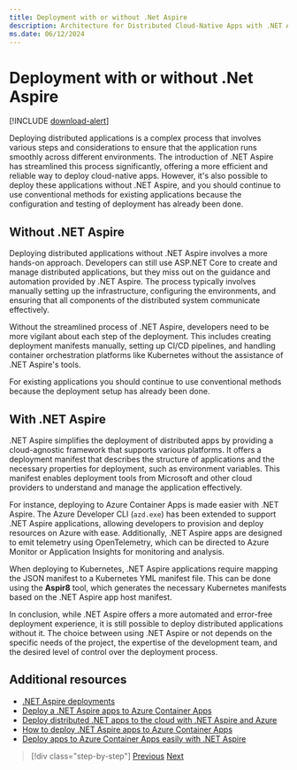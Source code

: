 ```yaml
---
title: Deployment with or without .Net Aspire
description: Architecture for Distributed Cloud-Native Apps with .NET Aspire & Containers | Deployment with or without the .Net Aspire
ms.date: 06/12/2024
---
```


# Deployment with or without .Net Aspire

[!INCLUDE [download-alert](../includes/download-alert.md)]

Deploying distributed applications is a complex process that involves various steps and considerations to ensure that the application runs smoothly across different environments. The introduction of .NET Aspire has streamlined this process significantly, offering a more efficient and reliable way to deploy cloud-native apps. However, it's also possible to deploy these applications without .NET Aspire, and you should continue to use conventional methods for existing applications because the configuration and testing of deployment has already been done.

## Without .NET Aspire

Deploying distributed applications without .NET Aspire involves a more hands-on approach. Developers can still use ASP.NET Core to create and manage distributed applications, but they miss out on the guidance and automation provided by .NET Aspire. The process typically involves manually setting up the infrastructure, configuring the environments, and ensuring that all components of the distributed system communicate effectively.

Without the streamlined process of .NET Aspire, developers need to be more vigilant about each step of the deployment. This includes creating deployment manifests manually, setting up CI/CD pipelines, and handling container orchestration platforms like Kubernetes without the assistance of .NET Aspire's tools.

For existing applications you should continue to use conventional methods because the deployment setup has already been done.

## With .NET Aspire

.NET Aspire simplifies the deployment of distributed apps by providing a cloud-agnostic framework that supports various platforms. It offers a deployment manifest that describes the structure of applications and the necessary properties for deployment, such as environment variables. This manifest enables deployment tools from Microsoft and other cloud providers to understand and manage the application effectively.

For instance, deploying to Azure Container Apps is made easier with .NET Aspire. The Azure Developer CLI (`azd.exe`) has been extended to support .NET Aspire applications, allowing developers to provision and deploy resources on Azure with ease. Additionally, .NET Aspire apps are designed to emit telemetry using OpenTelemetry, which can be directed to Azure Monitor or Application Insights for monitoring and analysis.

When deploying to Kubernetes, .NET Aspire applications require mapping the JSON manifest to a Kubernetes YML manifest file. This can be done using the **Aspir8** tool, which generates the necessary Kubernetes manifests based on the .NET Aspire app host manifest.

In conclusion, while .NET Aspire offers a more automated and error-free deployment experience, it is still possible to deploy distributed applications without it. The choice between using .NET Aspire or not depends on the specific needs of the project, the expertise of the development team, and the desired level of control over the deployment process.

## Additional resources

- [.NET Aspire deployments](/dotnet/aspire/deployment/overview)
- [Deploy a .NET Aspire apps to Azure Container Apps](/dotnet/aspire/deployment/azure/aca-deployment-azd-in-depth)
- [Deploy distributed .NET apps to the cloud with .NET Aspire and Azure](/shows/azure-developers/deploy-distributed-dotnet-apps-to-the-cloud-with-dotnet-aspire-and-azure-container-apps)
- [How to deploy .NET Aspire apps to Azure Container Apps](https://devblogs.microsoft.com/dotnet/how-to-deploy-dotnet-aspire-apps-to-azure-container-apps/)
- [Deploy apps to Azure Container Apps easily with .NET Aspire](https://techcommunity.microsoft.com/t5/apps-on-azure-blog/deploy-apps-to-azure-container-apps-easily-with-net-aspire/ba-p/4032711)

>[!div class="step-by-step"]
>[Previous](development-vs-production.md)
>[Next](deployment-patterns.md)
